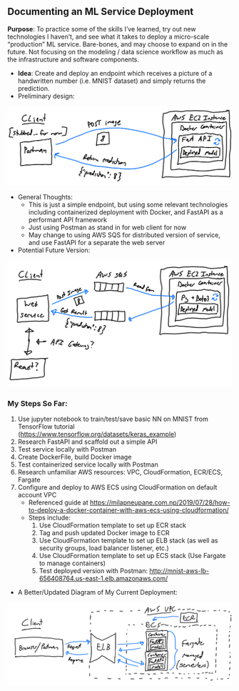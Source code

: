 ## Documenting an ML Service Deployment

**Purpose**: To practice some of the skills I’ve learned, try out new technologies I haven’t, and see what it takes to deploy a micro-scale “production” ML service. Bare-bones, and may choose to expand on in the future. Not focusing on the modeling / data science workflow as much as the infrastructure and software components.

* **Idea**: Create and deploy an endpoint which receives a picture of a handwritten number (i.e. MNIST dataset) and simply returns the prediction.
* Preliminary design:
<img src="Diagrams/diagram1.jpeg" width="600"/>

* General Thoughts: 
  * This is just a simple endpoint, but using some relevant technologies including containerized deployment with Docker, and FastAPI as a performant API framework
  * Just using Postman as stand in for web client for now
  * May change to using AWS SQS for distributed version of service, and use FastAPI for a separate the web server
* Potential Future Version:
<img src="Diagrams/diagram2.jpeg" width="600"/>

### My Steps So Far:

1. Use jupyter notebook to train/test/save basic NN on MNIST from TensorFlow tutorial (https://www.tensorflow.org/datasets/keras_example)
2. Research FastAPI and scaffold out a simple API
3. Test service locally with Postman
4. Create DockerFile, build Docker image
5. Test containerized service locally with Postman
6. Research unfamiliar AWS resources: VPC, CloudFormation, ECR/ECS, Fargate
7. Configure and deploy to AWS ECS using CloudFormation on default account VPC
   * Referenced guide at https://milapneupane.com.np/2019/07/28/how-to-deploy-a-docker-container-with-aws-ecs-using-cloudformation/
   * Steps include:
     1. Use CloudFormation template to set up ECR stack
     2. Tag and push updated Docker image to ECR
     3. Use CloudFormation template to set up ELB stack (as well as security groups, load balancer listener, etc.)
     4. Use CloudFormation template to set up ECS stack (Use Fargate to manage containers)
     5. Test deployed version with Postman: http://mnist-aws-lb-656408764.us-east-1.elb.amazonaws.com/

* A Better/Updated Diagram of My Current Deployment:
<img src="Diagrams/diagram3.jpeg" width="800"/>









